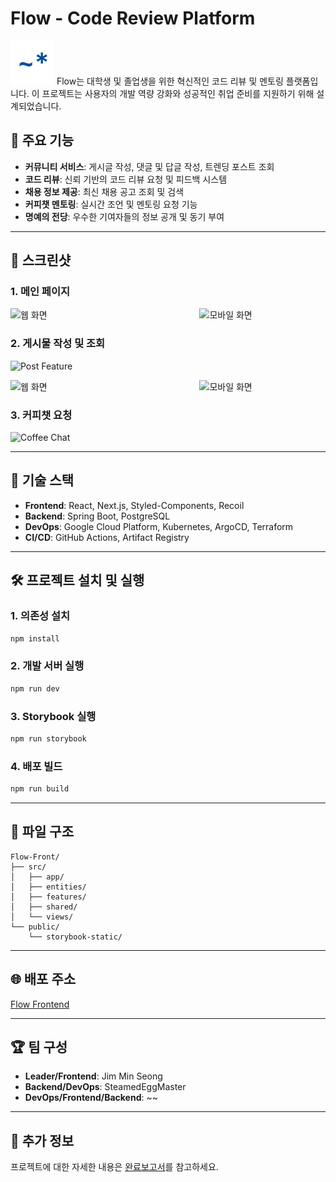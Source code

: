 # Flow - Code Review Platform

![Flow Logo](./public/icons/appIcon.svg) Flow는 대학생 및 졸업생을 위한 혁신적인 코드 리뷰 및 멘토링 플랫폼입니다. 이 프로젝트는 사용자의 개발 역량 강화와 성공적인 취업 준비를 지원하기 위해 설계되었습니다.

## 🌟 주요 기능

- **커뮤니티 서비스**: 게시글 작성, 댓글 및 답글 작성, 트렌딩 포스트 조회
- **코드 리뷰**: 신뢰 기반의 코드 리뷰 요청 및 피드백 시스템
- **채용 정보 제공**: 최신 채용 공고 조회 및 검색
- **커피챗 멘토링**: 실시간 조언 및 멘토링 요청 기능
- **명예의 전당**: 우수한 기여자들의 정보 공개 및 동기 부여

---

## 📸 스크린샷

### 1. 메인 페이지
<div style="display: flex; justify-content: space-between;">
  <img src="https://private-user-images.githubusercontent.com/132000885/398391946-13133192-5af3-4f00-8d43-dbf46d7c8a8c.png?jwt=eyJhbGciOiJIUzI1NiIsInR5cCI6IkpXVCJ9.eyJpc3MiOiJnaXRodWIuY29tIiwiYXVkIjoicmF3LmdpdGh1YnVzZXJjb250ZW50LmNvbSIsImtleSI6ImtleTUiLCJleHAiOjE3MzUwMzY1NDksIm5iZiI6MTczNTAzNjI0OSwicGF0aCI6Ii8xMzIwMDA4ODUvMzk4MzkxOTQ2LTEzMTMzMTkyLTVhZjMtNGYwMC04ZDQzLWRiZjQ2ZDdjOGE4Yy5wbmc_WC1BbXotQWxnb3JpdGhtPUFXUzQtSE1BQy1TSEEyNTYmWC1BbXotQ3JlZGVudGlhbD1BS0lBVkNPRFlMU0E1M1BRSzRaQSUyRjIwMjQxMjI0JTJGdXMtZWFzdC0xJTJGczMlMkZhd3M0X3JlcXVlc3QmWC1BbXotRGF0ZT0yMDI0MTIyNFQxMDMwNDlaJlgtQW16LUV4cGlyZXM9MzAwJlgtQW16LVNpZ25hdHVyZT1iYmM1OTBiNDA4ODM5YmMyNDNmMTYwZWZmNWI2YTE1MjYzNzZlYWY2NzNiYWY3ZGRmMmFmZWYyZDlmYWUwYzA2JlgtQW16LVNpZ25lZEhlYWRlcnM9aG9zdCJ9.n0gEZg_zOotQTm802AzAhVtVb5twhjViA3bbSqLXbvo" alt="웹 화면" width="60%" />
  <img src="https://private-user-images.githubusercontent.com/132000885/398392081-79dc4205-e429-4c42-a249-32382237888c.png?jwt=eyJhbGciOiJIUzI1NiIsInR5cCI6IkpXVCJ9.eyJpc3MiOiJnaXRodWIuY29tIiwiYXVkIjoicmF3LmdpdGh1YnVzZXJjb250ZW50LmNvbSIsImtleSI6ImtleTUiLCJleHAiOjE3MzUwMzY1NTAsIm5iZiI6MTczNTAzNjI1MCwicGF0aCI6Ii8xMzIwMDA4ODUvMzk4MzkyMDgxLTc5ZGM0MjA1LWU0MjktNGM0Mi1hMjQ5LTMyMzgyMjM3ODg4Yy5wbmc_WC1BbXotQWxnb3JpdGhtPUFXUzQtSE1BQy1TSEEyNTYmWC1BbXotQ3JlZGVudGlhbD1BS0lBVkNPRFlMU0E1M1BRSzRaQSUyRjIwMjQxMjI0JTJGdXMtZWFzdC0xJTJGczMlMkZhd3M0X3JlcXVlc3QmWC1BbXotRGF0ZT0yMDI0MTIyNFQxMDMwNTBaJlgtQW16LUV4cGlyZXM9MzAwJlgtQW16LVNpZ25hdHVyZT02ZjU0ODk1OGU4NTQ0Yjc4NDhmNjBlYTUzYWVmYzA5YmJiNzFmNTkzOGNjM2VlMjcwMGM0MTAxYjNiYTUzNTkwJlgtQW16LVNpZ25lZEhlYWRlcnM9aG9zdCJ9.sX23tUvhhcRglGYuVk5WTUes8AWosyVSpmOLfTiXKro" alt="모바일 화면" width="40%" />
</div>



### 2. 게시물 작성 및 조회
![Post Feature](https://private-user-images.githubusercontent.com/132000885/398391480-c422c3fd-5310-4545-a56b-da4656f2aafe.png?jwt=eyJhbGciOiJIUzI1NiIsInR5cCI6IkpXVCJ9.eyJpc3MiOiJnaXRodWIuY29tIiwiYXVkIjoicmF3LmdpdGh1YnVzZXJjb250ZW50LmNvbSIsImtleSI6ImtleTUiLCJleHAiOjE3MzUwMzY1NTAsIm5iZiI6MTczNTAzNjI1MCwicGF0aCI6Ii8xMzIwMDA4ODUvMzk4MzkxNDgwLWM0MjJjM2ZkLTUzMTAtNDU0NS1hNTZiLWRhNDY1NmYyYWFmZS5wbmc_WC1BbXotQWxnb3JpdGhtPUFXUzQtSE1BQy1TSEEyNTYmWC1BbXotQ3JlZGVudGlhbD1BS0lBVkNPRFlMU0E1M1BRSzRaQSUyRjIwMjQxMjI0JTJGdXMtZWFzdC0xJTJGczMlMkZhd3M0X3JlcXVlc3QmWC1BbXotRGF0ZT0yMDI0MTIyNFQxMDMwNTBaJlgtQW16LUV4cGlyZXM9MzAwJlgtQW16LVNpZ25hdHVyZT0xZDZiOGE2YmU1NmFjM2Y5NmFlYmQ2OGQ4MTM0YTUxNTI2NmUwZjRhMjc0MWQyODdmMTY2MjJjYTBmZDI1M2Y2JlgtQW16LVNpZ25lZEhlYWRlcnM9aG9zdCJ9.fcYd2dq_R7_b6ogOS3k7fYLGDzQWAx5ClhOpFIzyiDQ)

<div style="display: flex; justify-content: space-between;">
  <img src="https://private-user-images.githubusercontent.com/132000885/398391528-36d1f2fa-fad7-4bba-8e3a-3d3d4f26056c.png?jwt=eyJhbGciOiJIUzI1NiIsInR5cCI6IkpXVCJ9.eyJpc3MiOiJnaXRodWIuY29tIiwiYXVkIjoicmF3LmdpdGh1YnVzZXJjb250ZW50LmNvbSIsImtleSI6ImtleTUiLCJleHAiOjE3MzUwMzY1NTAsIm5iZiI6MTczNTAzNjI1MCwicGF0aCI6Ii8xMzIwMDA4ODUvMzk4MzkxNTI4LTM2ZDFmMmZhLWZhZDctNGJiYS04ZTNhLTNkM2Q0ZjI2MDU2Yy5wbmc_WC1BbXotQWxnb3JpdGhtPUFXUzQtSE1BQy1TSEEyNTYmWC1BbXotQ3JlZGVudGlhbD1BS0lBVkNPRFlMU0E1M1BRSzRaQSUyRjIwMjQxMjI0JTJGdXMtZWFzdC0xJTJGczMlMkZhd3M0X3JlcXVlc3QmWC1BbXotRGF0ZT0yMDI0MTIyNFQxMDMwNTBaJlgtQW16LUV4cGlyZXM9MzAwJlgtQW16LVNpZ25hdHVyZT00MjgxZDVkMTMyMzA4ZTgzNWM0NGM2NTUzN2E5ZjVlYmM0OWQyNTMxZWYyNDcxMmFkZDdlMjZjNzBkN2E0N2ZiJlgtQW16LVNpZ25lZEhlYWRlcnM9aG9zdCJ9.6uXwbFhCa4_A7dtw6vhhbdwS3rvVCBHzTE-30lPo4Rs" alt="웹 화면" width="60%" />
  <img src="https://private-user-images.githubusercontent.com/132000885/398392106-3bb4f78b-c611-4a2e-ab46-26f7ae6ce6a3.png?jwt=eyJhbGciOiJIUzI1NiIsInR5cCI6IkpXVCJ9.eyJpc3MiOiJnaXRodWIuY29tIiwiYXVkIjoicmF3LmdpdGh1YnVzZXJjb250ZW50LmNvbSIsImtleSI6ImtleTUiLCJleHAiOjE3MzUwMzY1NTAsIm5iZiI6MTczNTAzNjI1MCwicGF0aCI6Ii8xMzIwMDA4ODUvMzk4MzkyMTA2LTNiYjRmNzhiLWM2MTEtNGEyZS1hYjQ2LTI2ZjdhZTZjZTZhMy5wbmc_WC1BbXotQWxnb3JpdGhtPUFXUzQtSE1BQy1TSEEyNTYmWC1BbXotQ3JlZGVudGlhbD1BS0lBVkNPRFlMU0E1M1BRSzRaQSUyRjIwMjQxMjI0JTJGdXMtZWFzdC0xJTJGczMlMkZhd3M0X3JlcXVlc3QmWC1BbXotRGF0ZT0yMDI0MTIyNFQxMDMwNTBaJlgtQW16LUV4cGlyZXM9MzAwJlgtQW16LVNpZ25hdHVyZT0zNDk2MWM5OWI2N2NhNGI0ODgwY2MxODc4ZTczMWEzOGUxODlmZDYxZGRmZmNkOTZmZTY5YmViYmNiNTdmYWRhJlgtQW16LVNpZ25lZEhlYWRlcnM9aG9zdCJ9.xxhqSev9BkQa9wieujQa7MSy_89tbYYKjJImKRh5AKE" alt="모바일 화면" width="40%" />
</div>


### 3. 커피챗 요청
![Coffee Chat](https://private-user-images.githubusercontent.com/132000885/398391588-84feccd0-5e15-4664-8dca-359b3c9cc63a.png?jwt=eyJhbGciOiJIUzI1NiIsInR5cCI6IkpXVCJ9.eyJpc3MiOiJnaXRodWIuY29tIiwiYXVkIjoicmF3LmdpdGh1YnVzZXJjb250ZW50LmNvbSIsImtleSI6ImtleTUiLCJleHAiOjE3MzUwMzY1NDksIm5iZiI6MTczNTAzNjI0OSwicGF0aCI6Ii8xMzIwMDA4ODUvMzk4MzkxNTg4LTg0ZmVjY2QwLTVlMTUtNDY2NC04ZGNhLTM1OWIzYzljYzYzYS5wbmc_WC1BbXotQWxnb3JpdGhtPUFXUzQtSE1BQy1TSEEyNTYmWC1BbXotQ3JlZGVudGlhbD1BS0lBVkNPRFlMU0E1M1BRSzRaQSUyRjIwMjQxMjI0JTJGdXMtZWFzdC0xJTJGczMlMkZhd3M0X3JlcXVlc3QmWC1BbXotRGF0ZT0yMDI0MTIyNFQxMDMwNDlaJlgtQW16LUV4cGlyZXM9MzAwJlgtQW16LVNpZ25hdHVyZT1iYmZmOGZiZmU3NDUyZjA1YjUxNWUzZjRjMzIxYmVmNzc0OWU1ZmJkY2IxYjZiODZkZTMzNjJkY2E0ZjZjZDk0JlgtQW16LVNpZ25lZEhlYWRlcnM9aG9zdCJ9.f4X1WEDhYRuNUsxbJu2pF52NMdUtt63l1HMJ_H4-8rk)


---

## 🚀 기술 스택

- **Frontend**: React, Next.js, Styled-Components, Recoil
- **Backend**: Spring Boot, PostgreSQL
- **DevOps**: Google Cloud Platform, Kubernetes, ArgoCD, Terraform
- **CI/CD**: GitHub Actions, Artifact Registry

---

## 🛠️ 프로젝트 설치 및 실행

### 1. 의존성 설치
```bash
npm install
```

### 2. 개발 서버 실행
```bash
npm run dev
```

### 3. Storybook 실행
```bash
npm run storybook
```

### 4. 배포 빌드
```bash
npm run build
```

---

## 📂 파일 구조
```plaintext
Flow-Front/
├── src/
│   ├── app/
│   ├── entities/
│   ├── features/
│   ├── shared/
│   └── views/
└── public/
    └── storybook-static/
```

---

## 🌐 배포 주소
[Flow Frontend](https://front.gcuflow.site)

---

## 🏆 팀 구성
- **Leader/Frontend**: Jim Min Seong
- **Backend/DevOps**: SteamedEggMaster 
- **DevOps/Frontend/Backend**: ~~

---

## 📖 추가 정보
프로젝트에 대한 자세한 내용은 [완료보고서](./docs/Flow_Final_Report.pdf)를 참고하세요.

